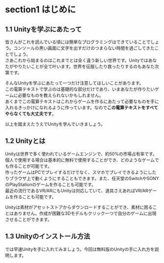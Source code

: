 # section1 はじめに
## 1.1 Unityを学ぶにあたって

皆さんがこれを読んでいる頃には簡単なプログラミングはできていることでしょう。コンソールの黒い画面に文字を出すだけのつまらない時間を過ごしてきたことでしょう。  
 さあこれから始まるのはこれまでとは全く違う新しい世界です。Unityではあなたがやりたいことが全て叶います。世界を征服したり救ったりするのもあなた次第です。

 そんなUnityを学ぶにあたって一つだけ注意してほしいことがあります。  
 この電算テキストで学ぶのは基礎的な部分だけであり、いまあなたが作りたいゲームに必要なものを教えられないかもしれません。  
 あくまでこの電算テキストはこれからゲームを作るにあたって必要なものを手に入れるきっかけになれるように作っています。なので**この電算テキストをすべてやらなくても大丈夫です**。

 以上を踏まえたうえでUnityを学んでいきましょう。

## 1.2 Unityとは

Unityは世界で多く使われているゲームエンジンで、約50%の市場占有率です。個人で使用する場合は基本的に無料で使用することができ、どのようなゲームでも作ることが可能です。  
作ったゲームはPCでプレイするだけでなく、スマホでプレイできるようにしたりブラウザ上で動くようにすることもできます。また、任天堂のSwitchやSONYのPlayStationのゲームを作ることも可能です。  
最近の流行であるVR/ARにもUnityは対応していて、道具さえあればVR/ARゲームを作ることも可能です。

Unityは素材がアセットストアからダウンロードすることができ、素材に困ることはありません。作成が困難な3Dモデルもクリック一つで自分のゲームに出現させることができます。

## 1.3 Unityのインストール方法

では早速Unityを手に入れてみましょう。今回は無料版のUnityの手に入れ方を説明します。